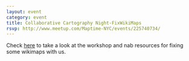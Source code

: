 ```yaml
---
layout: event
category: event
title: Collaborative Cartography Night-FixWikiMaps
rsvp: http://www.meetup.com/Maptime-NYC/events/225740734/
---
```


Check [here](https://github.com/MaptimeNYC/maptime-FixWikiMaps) to take a look at the workshop and nab resources for fixing some wikimaps with us.
